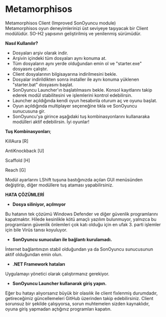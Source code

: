 # Metamorphisos
Metamorphisos Client (Improved SonOyuncu module)  
Metamorphisos oyun deneyimlerinizi üst seviyeye taşıyacak bir Client modülüdür. SO-H2 yapısının geliştirilmiş ve yenilenmiş sürümüdür.


**Nasıl Kullanılır?**
- Dosyaları arşiv olarak indir.
- Arşivin içindeki tüm dosyaları aynı konuma at.
- Tüm dosyaların aynı yerde olduğundan emin ol ve "starter.exe" dosyasını çalıştır.
- Client dosyalarının bilgisayarına indirilmesini bekle.
- Dosyalar indirildikten sonra installer ile aynı konuma yüklenen "starter.bat" dosyasını başlat. 
- SonOyuncu Launcher'ın başlatılmasını bekle. Konsol kayıtlarını takip ederek modül stabilitesini ve işlemlerini kontrol edebilirsin.
- Launcher açıldığında kendi oyun hesabınla oturum aç ve oyunu başlat.
- Oyun açıldığında multiplayer seçeneğine tıkla ve SonOyuncu sunucusuna gir.
- SonOyuncu'ya girince aşağıdaki tuş kombinasyonlarını kullanaraka modülleri aktif edebilirsin. İyi oyunlar!





**Tuş Kombinasyonları**;

KillAura [R]

AntiKnockback [U]

Scaffold [H]

Reach [G]

Modül ayarlarını LShift tuşuna bastığınızda açılan GUI menüsünden değiştirip, diğer modüllere tuş ataması yapabilirsiniz.






**HATA ÇÖZÜMLERİ**

- **Dosya siliniyor, açılmıyor**

Bu hatanın tek çözümü Windows Defender ve diğer güvenlik programlarını kapatmaktır.
Hilede kesinlikle kötü amaçlı yazılım bulunmuyor, yalnızca bu programların güvenlik önlemleri çok katı olduğu için en ufak 3. parti işlemler için bile Virüs tanısı koyuluyor.

- **SonOyuncu sunucuları ile bağlantı kurulamadı.**

İnternet bağlantınızın stabil olduğundan ya da SonOyuncu sunucusunun aktif olduğundan emin olun.

- **.NET Framework hataları**

Uygulamayı yönetici olarak çalıştırmanız gerekiyor.

- **SonOyuncu Launcher kullanarak giriş yapın.**

Eğer bu hatayı alıyorsanız büyük bir olasılık ile client fixlenmiş durumdadır, getireceğimiz güncellemeleri GitHub üzerinden takip edebilirsiniz.
Client sorunsuz bir şekilde çalışıyorsa, sorun muhtemelen sizden kaynaklıdır, oyuna giriş yapmadan açtığınız programları kapatın.
